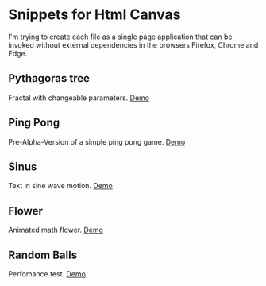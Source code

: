 # Snippets for Html Canvas
I'm trying to create each file as a single page application that can be invoked without external dependencies in the browsers Firefox, Chrome and Edge.

## Pythagoras tree
Fractal with changeable parameters. [Demo](https://private-ant.glitch.me/ "Glitch Website")

## Ping Pong
Pre-Alpha-Version of a simple ping pong game. [Demo](https://curse-cousin-1.glitch.me/ "Glitch Website")

## Sinus
Text in sine wave motion. [Demo](https://codepen.io/k3yro/project/full/AoYVqJ "Codepen Website")

## Flower
Animated math flower. [Demo](https://www.w3schools.com/code/tryit.asp?filename=G5P2CP9ENN4A "W3Schools Website")

## Random Balls
Perfomance test. [Demo](https://www.w3schools.com/code/tryit.asp?filename=G5P2P7N5SYZ9 "W3Schools Website")
